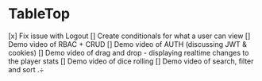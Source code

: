 # TableTop

[x] Fix issue with Logout
[] Create conditionals for what a user can view
[] Demo video of RBAC + CRUD
[] Demo video of AUTH (discussing JWT & cookies)
[] Demo video of drag and drop - displaying realtime changes to the player stats
[] Demo video of dice rolling
[] Demo video of search, filter and sort
.÷
